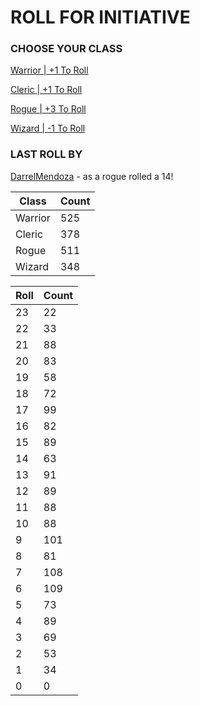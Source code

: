 # ROLL FOR INITIATIVE
### CHOOSE YOUR CLASS

[Warrior | +1 To Roll](https://github.com/benjaminsampica/benjaminsampica/issues/new?title=roll%7Cwarrior&body=Just+click+%27Submit+new+issue%27.)

[Cleric | +1 To Roll](https://github.com/benjaminsampica/benjaminsampica/issues/new?title=roll%7Ccleric&body=Just+click+%27Submit+new+issue%27.)

[Rogue | +3 To Roll](https://github.com/benjaminsampica/benjaminsampica/issues/new?title=roll%7Crogue&body=Just+click+%27Submit+new+issue%27.)

[Wizard | -1 To Roll](https://github.com/benjaminsampica/benjaminsampica/issues/new?title=roll%7Cwizard&body=Just+click+%27Submit+new+issue%27.)
### LAST ROLL BY
[DarrelMendoza](https://www.github.com/DarrelMendoza) - as a rogue rolled a 14!

|Class|Count|
|-|-|
|Warrior|525|
|Cleric|378|
|Rogue|511|
|Wizard|348|

|Roll|Count|
|-|-|
|23|22
|22|33
|21|88
|20|83
|19|58
|18|72
|17|99
|16|82
|15|89
|14|63
|13|91
|12|89
|11|88
|10|88
|9|101
|8|81
|7|108
|6|109
|5|73
|4|89
|3|69
|2|53
|1|34
|0|0
